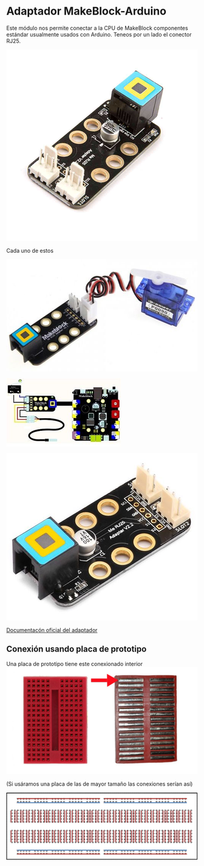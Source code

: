 # Adaptador MakeBlock-Arduino

Este módulo nos permite conectar a la CPU de MakeBlock componentes estándar usualmente usados con Arduino. Teneos por un lado el conector RJ25.

![MakeBlock-ArduinoAdapger by MakeBlock](../images/MakeBlock-ArduinoAdapger.jpg)

Cada uno de estos 

![Conexion servo](../images/0-bfefd9cb-503-Modulo-adattatore-RJ25-Me-RJ25-Adapter.jpg)


![Conexion sensor temperautra e interruptor](../images/0-5897195d-600-Modulo-adattatore-RJ25-Me-RJ25-Adapter.jpg)




![Pinout conexion](../images/0-415dc528-503-Modulo-adattatore-RJ25-Me-RJ25-Adapter.jpg)


[Documentacón oficial del adaptador](https://www.makeblock.com/project/me-rj25-adapter)

## Conexión usando placa de prototipo


Una placa de prototipo tiene este conexionado interior 
![breadboar mini](../images/MiniBreadBoardInside_bySparkfun.jpg)


(Si usáramos una placa de las de mayor tamaño las conexiones serían así)

![breadboard](../images/breadboard1.gif)
